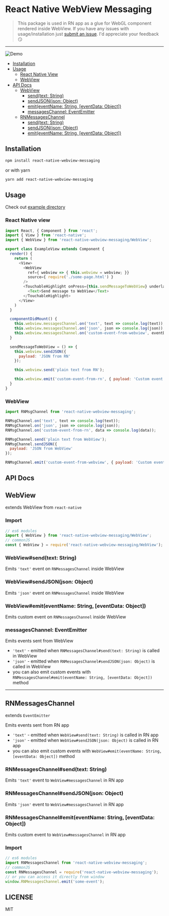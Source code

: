 # React Native WebView Messaging

> This package is used in RN app as a glue for WebGL component rendered inside WebView. If you have any issues with usage/installation just [submit an issue](https://github.com/R1ZZU/react-native-webview-messaging/issues). I'd appreciate your feedback :smirk:
---

![Demo](http://i.imgur.com/BPKQpLf.gif)

* [Installation](#installation)
* [Usage](#usage)
  - [React Native View](#react-native-view)
  - [WebView](#webview)
* [API Docs](#api-docs)
  - [WebView](#webview)
    - [send(text: String)](#webviewsendtext-string)
    - [sendJSON(json: Object)](#webviewsendjsonjson-object)
    - [emit(eventName: String, [eventData: Object])](#webviewemiteventname-string-eventdata-object)
    - [messagesChannel: EventEmitter](#messageschannel-eventemitter)
  - [RNMessagesChannel](#rnmessageschannel)
    - [send(text: String)](#rnmessageschannelsendtext-string)
    - [sendJSON(json: Object)](#rnmessageschannelsendjsonjson-object)
    - [emit(eventName: String, [eventData: Object])](#rnmessageschannelemiteventname-string-eventdata-object)

## Installation

```sh
npm install react-native-webview-messaging
```

or with yarn

```sh
yarn add react-native-webview-messaging
```

## Usage

Check out [example directory](https://github.com/R1ZZU/react-native-webview-messaging/tree/master/example)

### React Native view

```javascript
import React, { Component } from 'react';
import { View } from 'react-native';
import { WebView } from 'react-native-webview-messaging/WebView';

export class ExampleView extends Component {
  render() {
    return (
      <View>
        <WebView
          ref={ webview => { this.webview = webview; }}
          source={ require('./some-page.html') }
        />
        <TouchableHighlight onPress={this.sendMessageToWebView} underlayColor='transparent'>
          <Text>Send message to WebView</Text>
        </TouchableHighlight>
      </View>
    )
  }

  componentDidMount() {
    this.webview.messagesChannel.on('text', text => console.log(text));
    this.webview.messagesChannel.on('json', json => console.log(json));
    this.webview.messagesChannel.on('custom-event-from-webview', eventData => console.log(eventData));
  }

  sendMessageToWebView = () => {
    this.webview.sendJSON({
      payload: 'JSON from RN'
    });

    this.webview.send('plain text from RN');

    this.webview.emit('custom-event-from-rn', { payload: 'Custom event from RN' });
  }
}
```

### WebView

```javascript
import RNMsgChannel from 'react-native-webview-messaging';

RNMsgChannel.on('text', text => console.log(text));
RNMsgChannel.on('json', json => console.log(json));
RNMsgChannel.on('custom-event-from-rn', data => console.log(data));

RNMsgChannel.send('plain text from WebView');
RNMsgChannel.sendJSON({
  payload: 'JSON from WebView'
});

RNMsgChannel.emit('custom-event-from-webview', { payload: 'Custom event from WebView' })
```

## API Docs
## WebView

extends WebView from `react-native`

### Import
```javascript
// es6 modules
import { WebView } from 'react-native-webview-messaging/WebView';
// commonJS
const { WebView } = require('react-native-webview-messaging/WebView');
```

### WebView#send(text: String)
Emits `'text'` event on `RNMessagesChannel` inside WebView

### WebView#sendJSON(json: Object)
Emits `'json'` event on `RNMessagesChannel` inside WebView

### WebView#emit(eventName: String, [eventData: Object])
Emits custom event on `RNMessagesChannel` inside WebView

### messagesChannel: EventEmitter
Emits events sent from WebView

* `'text'` - emitted when `RNMessagesChannel#send(text: String)` is called in WebView
* `'json'` - emitted when `RNMessagesChannel#sendJSON(json: Object)` is called in WebView
* you can also emit custom events with `RNMessagesChannel#emit(eventName: String, [eventData: Object])` method

---

## RNMessagesChannel
extends `EventEmitter`

Emits events sent from RN app

* `'text'` - emitted when `WebView#send(text: String)` is called in RN app
* `'json'` - emitted when `WebView#sendJSON(json: Object)` is called in RN app
* you can also emit custom events with `WebView#emit(eventName: String, [eventData: Object])` method

### RNMessagesChannel#send(text: String)
Emits `'text'` event to `WebView#messagesChannel` in RN app

### RNMessagesChannel#sendJSON(json: Object)
Emits `'json'` event to `WebView#messagesChannel` in RN app

### RNMessagesChannel#emit(eventName: String, [eventData: Object])
Emits custom event to `WebView#messagesChannel` in RN app

### Import
```javascript
// es6 modules
import RNMessagesChannel from 'react-native-webview-messaging';
// commonJS
const RNMessagesChannel = require('react-native-webview-messaging');
// or you can access it directly from window
window.RNMessagesChannel.emit('some-event');
```

## LICENSE

MIT
